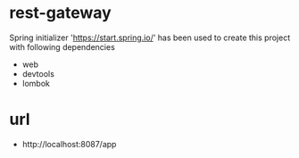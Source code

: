 # rest-gateway

Spring initializer 'https://start.spring.io/' has been used to create this project with following dependencies

- web
- devtools
- lombok

# url

- http://localhost:8087/app